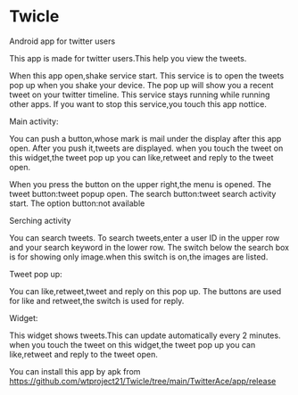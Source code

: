 # Twicle
Android app for twitter users

This app is made for twitter users.This help you view the tweets.

When this app open,shake service start.
This service is to open the tweets pop up when you shake your device.
The pop up will show you a recent tweet on your twitter timeline.
This service stays running while running other apps.
If you want to stop this service,you touch this app nottice.

Main activity:

You can push a button,whose mark is mail under the display after this app open.
After you push it,tweets are displayed.
when you touch the tweet on this widget,the tweet pop up you can like,retweet and reply to the tweet open.

When you press the button on the upper right,the menu is opened.
The tweet button:tweet popup open.
The search button:tweet search activity start.
The option button:not available

Serching activity

You can search tweets.
To search tweets,enter a user ID in the upper row and your search keyword in the lower row.
The switch below the search box is for showing only image.when this switch is on,the images are listed.

Tweet pop up:

You can like,retweet,tweet and reply on this pop up.
The buttons are used for like and retweet,the switch is used for reply.

Widget:

This widget shows tweets.This can update automatically every 2 minutes.
when you touch the tweet on this widget,the tweet pop up you can like,retweet and reply to the tweet open.


You can install this app by apk from https://github.com/wtproject21/Twicle/tree/main/TwitterAce/app/release
